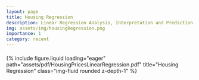```yaml
---
layout: page
title: Housing Regression
description: Linear Regression Analysis, Interpretation and Prediction of Ames Housing Dataset
img: assets/img/housingRegression.png
importance: 1
category: recent
---
```


<style>
    /* Custom CSS for formatting */
    .paragraph {
        margin-bottom: 10px; /* Add margin bottom for paragraphs */
        font-family: Arial, Helvetica, sans-serif; /* Change font family */
    }
    .figure-container {
        margin-top: 20px; /* Add margin to the top of the figure container */
    }
    .acknowledgment {
        font-size: 12px; /* Adjust font size for acknowledgment text */
        margin-top: 20px; /* Add margin to the top of the acknowledgment */
    }
    .caption {
        text-align: left;
    }
</style>

<div class="row justify-content-center figure-container">
    <div class="col-sm-12 mt-3">
        {% include figure.liquid loading="eager" path="assets/pdf/HousingPricesLinearRegression.pdf" title="Housing Regression" class="img-fluid rounded z-depth-1" %}
    </div>
</div>
